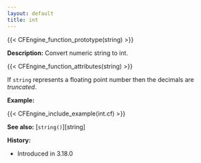 ```yaml
---
layout: default
title: int
---
```


{{< CFEngine_function_prototype(string) >}}

**Description:** Convert numeric string to int.

{{< CFEngine_function_attributes(string) >}}

If `string` represents a floating point number then the decimals are _truncated_.

**Example:**

{{< CFEngine_include_example(int.cf) >}}

**See also:** [`string()`][string]

**History:**

- Introduced in 3.18.0

